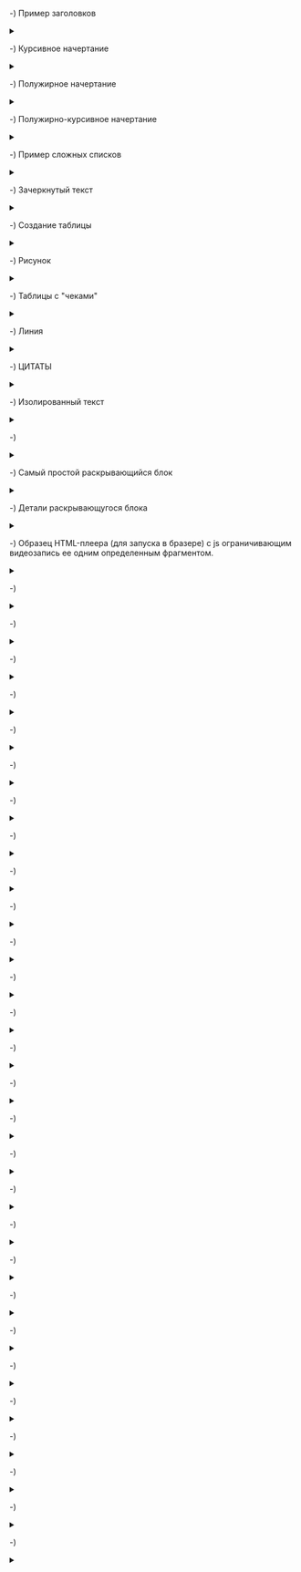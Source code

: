-) Пример заголовков

<details>

<summary></summary>


```javascript

# Всем приятного вечера
## Завтра пятница
### **Планы на пятницу**

в браузере:
```
# Всем приятного вечера
## Завтра пятница
### **Планы на пятницу**

</details>


-) Курсивное начертание

<details>

<summary></summary>


```javascript
*Курсивное начертание*

В браузере:

```
*Курсивное начертание*
</details>

-) Полужирное начертание

<details>

<summary></summary>


```javascript
**Полужирное начертание**

В браузере:

```
**Полужирное начертание**

</details>


-) Полужирно-курсивное начертание

<details>

<summary></summary>


```javascript

***Полужирно-курсивное начертание***

```
***Полужирно-курсивное начертание***

</details>



-) Пример  сложных списков

<details>

<summary></summary>


```javascript

* Работа
* Спорт
    * футбол
    * баскетбол
* Учить ДЗ
* Торт

В браузере:

```

* Работа
* Спорт
    * футбол
    * баскетбол
* Учить ДЗ
* Торт

</details>


-) Зачеркнутый текст

<details>

<summary></summary>


```javascript
Обрамление тильдами выводит зачеркнутый текст:
 ~~зачеркнутый текст ~~

В браузере:

```

 ~~зачеркнутый текст ~~

</details>



-) Создание таблицы

<details>

<summary></summary>


```javascript

    |№|имя|возраст|
    |-|---|-------|
    |1|Камила|23|
    |2|Адам|27|
    |3|Роланд|25|

В браузере:

```

|№|имя|возраст|
|-|---|-------|
|1|Камила|23|
|2|Адам|27|
|3|Роланд|25|

</details>


-) Рисунок

<details>

<summary></summary>


```javascript

![альтернативный текст](путь к рисунку)

```

</details>



-)  Таблицы с "чеками"

<details>

<summary></summary>



```javascript

### Студенты которые сдали зачет:
* [x] Камила|23|
* [ ] Адам|27|
* [x] Роланд|25|

В браузере:

```

### Студенты которые сдали зачет:
* [x] Камила
* [ ] Адам
* [x] Роланд

</details>

-) Линия

<details>

<summary></summary>


```javascript

---
в браузере:
```
---
</details>


-) ЦИТАТЫ 

<details>

<summary></summary>


```javascript
# Цитаты
(здесь мы будем цетировать)

> # Все будет хорошо
> ## Никода не ошиибается тот кто ничего не делает
> ### Если все идет хорощо - значит вы чего - то не знаете 
>> ### Ученье свет, а не ученье тьма


в браузере:
```
# Цитаты
(здесь мы будем цетировать)

> # Все ! будет отлично  !
> ## Никода не ошиибается тот кто ничего не делает
> ### Если все идет хорощо - значит вы чего - то не знаете 
>> ### Ученье свет, а не ученье тьма

</details>


-) Изолированный текст

<details>

<summary></summary>


```javascript

Изолированный текст создается в md помещением его между двух рядов символов в каждом из которых находится по три опострофа.

В браузере выглядит:

```

```
Важная информация
```
</details>


-) 

<details>

<summary></summary>


```javascript


```

</details>



-) Самый простой раскрывающийся блок

<details>

<summary></summary>



```javascript

<details>
  <summary>Легенда</summary>
  <p>Раскрывающийся текст</p>
</details>


```

</details>


-) Детали раскрывающугося блока

<details>

<summary></summary>



```javascript

https://doka.guide/html/details/

01.06.2023

Иногда нужно скрывать какую-то информацию на странице в специальном блоке. Чтобы в любой момент можно было кликнуть на этот блок и развернуть информацию. И свернуть обратно таким же кликом. Такой блок ещё называют «аккордеоном».

Как пишется Скопировать ссылку "Как пишется"
Тег <details> — это интерактивный элемент, при нажатии на который открывается блок с информацией — текстом или картинками. Нередко такие элементы можно встретить на страницах с часто задаваемыми вопросами (FAQ), где в заголовке (или легенде) написан вопрос, а ответом является содержимое «аккордеона».

Тег <summary> — это заголовок «аккордеона», так называемая легенда. Он необязателен — без него в качестве легенды будет написан текст «Подробнее», «Details» или нечто подобное — в зависимости от выбранного языка и браузера.

Собирается «аккордеон» очень просто: в <details> вкладываем <summary> и теги с информацией, которая будет показываться при нажатии.

По умолчанию «аккордеон» закрыт, но если мы хотим, чтобы его содержание показывалось сразу при загрузке страницы или открывать его из JavaScript, нужно добавить к нему атрибут open.

Подсказки:
💡 Можно вкладывать <details> в <details>.

💡 <details> — это интерактивный элемент, но вкладывать другие интерактивные элементы в него можно.

💡 В HTML-стандарте написано, что <summary> должен быть первым ребёнком в <details>, но на деле всё прекрасно работает, даже если <summary> находится между тегами содержательной части «аккордеона».

💡 Вёрстка не ломается, если вложить <summary> в <summary> — в таком случае будет только один элемент ::marker (треугольник перед легендой).

💡 Если в «аккордеоне» будет несколько <summary> подряд, браузер будет реагировать только на первый, а остальные даже не отобразятся, хотя будут стоять в разметке.

💡 Если указать просто <summary> без <details>, то он будет вести себя как обычный <div> — блочный элемент без интерактивности.

На практике:
Лена Райан советует:
🛠 Если присутствует тег <summary>, то псевдоэлемент ::marker можно стилизовать — правда, он реагирует не на все свойства, но как минимум вы сможете поменять цвет и размер шрифта. Раньше для его стилизации нужно было использовать ::-webkit-details-marker.

Татьяна Фокина советует:
🛠 Можно заменить иконку по умолчанию с помощью <img>. В этом случае оставьте значение атрибута alt пустым, так как это декоративное изображение.

<details open>
  <summary>
    <img src="images/arrow-down.svg" alt="">
    Сроки доставки
  </summary>
  <p>Если закажите экспресс-доставку голубями, она займёт от 6 до 8 дней. Обычная доставка улиткой занимает примерно 20 дней.</p>
</details>

```

</details>



-) Образец HTML-плеера (для запуска в бразере) c js ограничивающим видеозапись ее одним определенным фрагментом.

<details>

<summary></summary>


```javascript

<!DOCTYPE html> 
<html> 


<body> 
  <details>
    <summary> -) Введние. Рассматриваемые в лекции темы:</summary>
    <p>
      <h4>Что такое структуры данных, зачем они нужны при разработке программ. Особенности массивов, их плюсы и минусы, в каких случаях их можно продуктивно использовать. Оценка сложности популярных алгоритмов. </h4>
<video id="myVideo" width="95%" height="95%" controls ontimeupdate = "setCurTime()">
<source src="file:///C:/Users/Vladi/Documents/EDUCATION/Поименованные/аlgorithms/Lesson/2/Урок%202.%20Структуры%20данных.%20Массивы.%20Алгоритмы%20массивов%20(720p).mp4#t=s,f" type="video/mp4">
  Your browser does not support the video tag.
</video><br>

<p id="demo"></p>

<script>
// Get the video element with id="myVideo"
var vid = document.getElementById("myVideo");
var s = 93; 
var f = 130;
// Attach a "timeupdate" event to the video
vid.addEventListener("timeupdate", getCurTime);

// Display the current playback position of the video in a p element with id="demo"
function getCurTime() { 
    document.getElementById("demo").innerHTML = "The current playback position is " + vid.currentTime + " seconds.";
} 

// Set the current playback position to 5 seconds
function setCurTime() {
    if (vid.currentTime < s || vid.currentTime > f){
    vid.currentTime = s;
    } 
 } 
</script> 
</p>
</details>
</body> 
</html>

```

</details>


-) 

<details>

<summary></summary>


```javascript


```

</details>


-) 

<details>

<summary></summary>


```javascript


```

</details>


-) 

<details>

<summary></summary>


```javascript


```

</details>


-) 

<details>

<summary></summary>


```javascript


```

</details>


-) 

<details>

<summary></summary>


```javascript


```

</details>


-) 

<details>

<summary></summary>


```javascript


```

</details>


-) 

<details>

<summary></summary>


```javascript


```

</details>


-) 

<details>

<summary></summary>


```javascript


```

</details>


-) 

<details>

<summary></summary>


```javascript


```

</details>


-) 

<details>

<summary></summary>


```javascript


```

</details>


-) 

<details>

<summary></summary>


```javascript


```

</details>


-) 

<details>

<summary></summary>


```javascript


```

</details>


-) 

<details>

<summary></summary>


```javascript


```

</details>


-) 

<details>

<summary></summary>


```javascript


```

</details>


-) 

<details>

<summary></summary>


```javascript


```

</details>


-) 

<details>

<summary></summary>


```javascript


```

</details>


-) 

<details>

<summary></summary>


```javascript


```

</details>


-) 

<details>

<summary></summary>


```javascript


```

</details>


-) 

<details>

<summary></summary>


```javascript


```

</details>


-) 

<details>

<summary></summary>


```javascript


```

</details>


-) 

<details>

<summary></summary>


```javascript


```

</details>


-) 

<details>

<summary></summary>


```javascript


```

</details>


-) 

<details>

<summary></summary>


```javascript


```

</details>


-) 

<details>

<summary></summary>


```javascript


```

</details>


-) 

<details>

<summary></summary>


```javascript


```

</details>


-) 

<details>

<summary></summary>


```javascript


```

</details>


-) 

<details>

<summary></summary>


```javascript


```

</details>


-) 

<details>

<summary></summary>


```javascript


```

</details>

